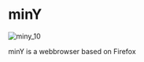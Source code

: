 # minY 
![miny_10](https://github.com/abrendan/minY/assets/94894839/0db42a28-7aac-45f0-9f94-357c3d913d24)


minY is a webbrowser based on Firefox

